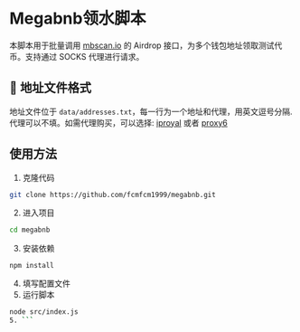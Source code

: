 # Megabnb领水脚本

本脚本用于批量调用 [mbscan.io](https://mbscan.io) 的 Airdrop 接口，为多个钱包地址领取测试代币。支持通过 SOCKS 代理进行请求。

## 🧾 地址文件格式

地址文件位于 `data/addresses.txt`，每一行为一个地址和代理，用英文逗号分隔. 代理可以不填。如需代理购买，可以选择: [iproyal](https://iproyal.cn/?r=382579) 或者 [proxy6](https://proxy6.net/e/607638)

## 使用方法

1. 克隆代码 
```bash
git clone https://github.com/fcmfcm1999/megabnb.git
```

2. 进入项目
``` bash
cd megabnb
```

3. 安装依赖
```
npm install
```
4. 填写配置文件
5. 运行脚本
```bash
node src/index.js
5. ```